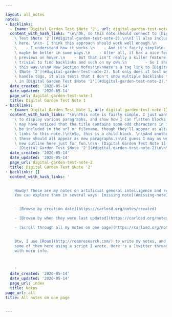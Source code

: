 ```yaml
---

layout: all_notes
notes:
- backlinks:
  - {name: Digital Garden Test $Note '2', url: digital-garden-test-note-2}
  content_with_hash_links: "\n\nOk, so this note should connect to [Digital Garden\
    \ Test $Note '2'](#digital-garden-test-note-2).\n\nI'll also include an outline\
    \ here. \n\n- I think this approach should work well enough.\n    - It's homegrown.\n\
    \    - I understand how it works.\n    - And it's fairly simple\n- [Stroll](https://giffmex.org/stroll/stroll.html)\
    \ maybe be better in some ways.\n    - After all, it has a nice feature to provide\
    \ previews on hover.\n    - But that isn't really a killer feature.\n    - It's\
    \ trivial to find backlinks and such on my own.\n        - So I should be fine\
    \ this way.\n\n# New Section Mofos!\n\nHere's a tag link to [Digital Garden Test\
    \ $Note '2'](#digital-garden-test-note-2). Not only does it test my ability to\
    \ handle tags, it also tests that I don't show multiple backlinks to this note\
    \ in [Digital Garden Test $Note '2'](#digital-garden-test-note-2).\n\n\n"
  date_created: '2020-05-14'
  date_updated: '2020-05-14'
  page_url: digital-garden-test-note-1
  title: Digital Garden Test Note 1
- backlinks:
  - {name: Digital Garden Test Note 1, url: digital-garden-test-note-1}
  content_with_hash_links: "\n\nThis note is fairly simple. I just want to use it\
    \ to display various paragraphs, and show how I can flatten blocks. (Also, you\
    \ may have noticed that the title contains some odd characters in it. Those shouldn't\
    \ be included in the url or filename, though they'll appear as aliases for any\
    \ links to this note.)\n\nSo, this is a child block. \n\nAnd another. \n\nBut\
    \ these should all appear as new paragraphs.\n\nI guess I may as well create a\
    \ new outline here just for fun.\n\n- [Digital Garden Test Note 1](#digital-garden-test-note-1)\n\
    - [Digital Garden Test $Note '2'](#digital-garden-test-note-2)\n\n\n"
  date_created: '2020-05-14'
  date_updated: '2020-05-14'
  page_url: digital-garden-test-note-2
  title: Digital Garden Test $Note '2'
- backlinks: []
  content_with_hash_links: '


    Howdy! These are my notes on artificial general intelligence and related interests.
    You can explore them in several ways: [missing note](#missing-note)


    - [Browse by creation date](https://carlosd.org/notes/created)

    - [Browse by when they were last updated](https://carlosd.org/notes/updated)

    - [Scroll through all my notes on one page](https://carlosd.org/notes/all)


    Btw, I use [Roam](http://roamresearch.com/) to write my notes, and then I export
    some of them here using a script I wrote. Here''s a [twitter thread](https://twitter.com/dela3499/status/1260421394938114055?s=20)
    with more info.



    '
  date_created: '2020-05-14'
  date_updated: '2020-05-14'
  page_url: index
  title: Notes
page_url: all
title: All notes on one page


---
```



